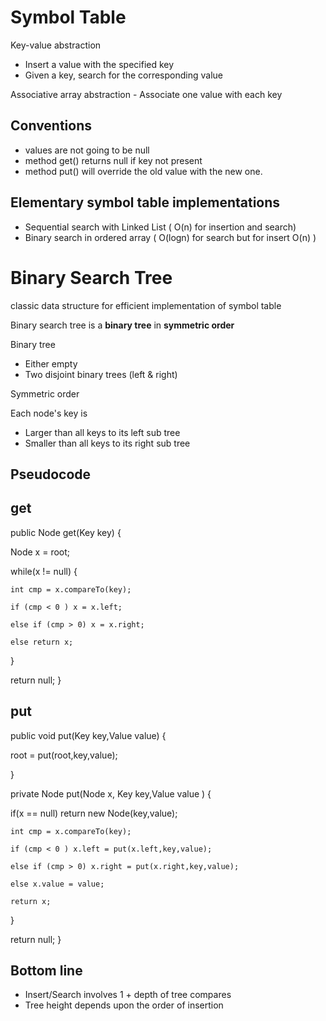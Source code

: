 Symbol Table
=

Key-value abstraction

* Insert a value with the specified key
* Given a key, search for the corresponding value


Associative array abstraction - Associate one value with each key

Conventions
-

 * values are not going to be null
 * method get() returns null if key not present
 * method put() will override the old value with the new one.


Elementary symbol table implementations
-

 * Sequential search with Linked List ( O(n) for insertion and search)
 * Binary search in ordered array ( O(logn) for search but for insert O(n) )
 


Binary Search Tree
=

 classic data structure for efficient implementation of symbol table
 
 Binary search tree is a **binary tree** in **symmetric order**
 
 Binary tree
 
  * Either empty
  * Two disjoint binary trees (left & right)
 
Symmetric order

 Each node's key is
 
 * Larger than all keys to its left sub tree
 * Smaller than all keys to its right sub tree
 
Pseudocode
-

get
-
  public Node get(Key key) {
  
   Node x = root;
   
   while(x != null) {
   
    int cmp = x.compareTo(key);
    
    if (cmp < 0 ) x = x.left;
    
    else if (cmp > 0) x = x.right;
    
    else return x;
   
   }
  
  return null;
  }
 
put
-
 public void put(Key key,Value value) {
 
 root = put(root,key,value);
 
 }

  private Node put(Node x, Key key,Value value ) {
  
  
   if(x == null) return new Node(key,value);
   
    int cmp = x.compareTo(key);
    
    if (cmp < 0 ) x.left = put(x.left,key,value);
    
    else if (cmp > 0) x.right = put(x.right,key,value);
    
    else x.value = value;
    
    return x;
   }
  
  return null;
  }
 

Bottom line
-
 * Insert/Search involves 1 + depth of tree compares
 * Tree height depends upon the order of insertion
 
